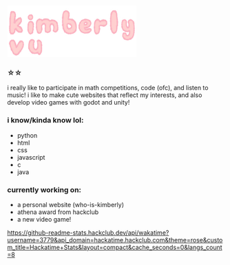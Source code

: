 <img src="kimberly_logo.png" style="width: 300px">
<h3 align="left">☆☆</h3>

<p align="left">i really like to participate in math competitions, code (ofc), and listen to music! i like to make cute websites that reflect my interests, and also develop video games with godot and unity!</p>

<h3 align="left">i know/kinda know lol:</h3>
<ul>
  <li>python</li>
  <li>html</li>
  <li>css</li>
  <li>javascript</li>
  <li>c</li>
  <li>java</li>
</ul>

<h3 align="left">currently working on:</h3>
<ul>
  <li>a personal website (who-is-kimberly)</li>
  <li>athena award from hackclub</li>
  <li>a new video game!</li>
</ul>

https://github-readme-stats.hackclub.dev/api/wakatime?username=3779&api_domain=hackatime.hackclub.com&theme=rose&custom_title=Hackatime+Stats&layout=compact&cache_seconds=0&langs_count=8

<!---
kimvurly/kimvurly is a ✨ special ✨ repository because its `README.md` (this file) appears on your GitHub profile.
You can click the Preview link to take a look at your changes.
--->
